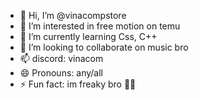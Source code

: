 - 👋 Hi, I’m @vinacompstore
- 👀 I’m interested in free motion on temu
- 🌱 I’m currently learning Css, C++
- 💞️ I’m looking to collaborate on music bro
- 📫 discord: vinacom 
- 😄 Pronouns: any/all
- ⚡ Fun fact: im freaky bro 👅💦

<!---
vinacompstore/vinacompstore is a ✨ special ✨ repository because its `README.md` (this file) appears on your GitHub profile.
You can click the Preview link to take a look at your changes.
--->
